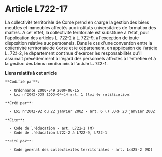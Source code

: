 # Article L722-17

La collectivité territoriale de Corse prend en charge la gestion des biens meubles et immeubles affectés aux instituts
universitaires de formation des maîtres. A cet effet, la collectivité territoriale est substituée à l'Etat, pour
l'application des articles L. 722-2 à L. 722-9, à l'exception de toute disposition relative aux personnels. Dans le cas d'une
convention entre la collectivité territoriale de Corse et le département, en application de l'article L. 722-2, le
département continue d'exercer les responsabilités qu'il assumait précédemment à l'égard des personnels affectés à
l'entretien et à la gestion des biens mentionnés à l'article L. 722-1.

**Liens relatifs à cet article**

	**Codifié par**:

	  - Ordonnance 2000-549 2000-06-15
	  - Loi n°2003-339 2003-04-14 art. 1 (loi de ratification)

	**Créé par**:

	  - Loi n°2002-92 du 22 janvier 2002 - art. 6 () JORF 23 janvier 2002

	**Cite**:

	  - Code de l'éducation - art. L722-1 (M)
	  - Code de l'éducation L722-2 à L722-9, L722-1

	**Cité par**:

	  - Code général des collectivités territoriales - art. L4425-2 (VD)
